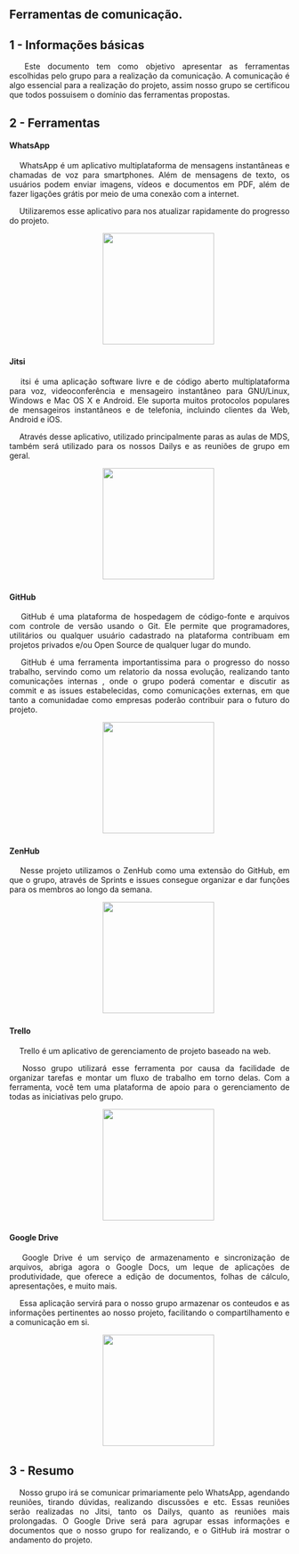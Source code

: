 ## Ferramentas de comunicação.


## 1 - Informações básicas

 <p align = "justify"> &emsp; Este documento tem como objetivo apresentar as ferramentas escolhidas pelo grupo para a realização da comunicação. A comunicação é algo essencial para a realização do projeto, assim nosso grupo se certificou que todos possuisem o domínio das ferramentas propostas.


## 2 - Ferramentas


#### WhatsApp

 <p align = "justify"> &emsp; WhatsApp é um aplicativo multiplataforma de mensagens instantâneas e chamadas de voz para smartphones. Além de mensagens de texto, os usuários podem enviar imagens, vídeos e documentos em PDF, além de fazer ligações grátis por meio de uma conexão com a internet.

 <p align = "justify"> &emsp; Utilizaremos esse aplicativo para nos atualizar rapidamente do progresso do projeto.

 <p align = "center"> &emsp;&emsp; <img src="https://logodownload.org/wp-content/uploads/2015/04/whatsapp-logo-1.png" width="200" height="200"/> </p>


 #### Jitsi

<p align = "justify"> &emsp; itsi é uma aplicação software livre e de código aberto multiplataforma para voz, videoconferência e mensageiro instantâneo para GNU/Linux, Windows e Mac OS X e Android. Ele suporta muitos protocolos populares de mensageiros instantâneos e de telefonia, incluindo clientes da Web, Android e iOS.

<p align = "justify"> &emsp; Através desse aplicativo, utilizado principalmente paras as aulas de MDS, também será utilizado para os nossos Dailys e as reuniões de grupo em geral.

<p align = "center"> &emsp;&emsp; <img src="https://f-droid.org/repo/icons-640/org.jitsi.meet.206000.png" width="200" height="200"/> </p>


#### GitHub


<p align = "justify"> &emsp; GitHub é uma plataforma de hospedagem de código-fonte e arquivos com controle de versão usando o Git. Ele permite que programadores, utilitários ou qualquer usuário cadastrado na plataforma contribuam em projetos privados e/ou Open Source de qualquer lugar do mundo.

 <p align = "justify"> &emsp; GitHub é uma ferramenta importantissima para o progresso do nosso trabalho, servindo como um relatorio da nossa evolução, realizando  tanto comunicações internas , onde o grupo poderá comentar e discutir as commit e as issues estabelecidas, como comunicações externas, em que tanto a comunidadae como empresas poderão contribuir para o futuro do projeto. 

<p align = "center"> &emsp;&emsp; <img src="https://image.flaticon.com/icons/png/512/25/25231.png" width="200" height="200"/> </p>


#### ZenHub


<p align = "justify"> &emsp; Nesse projeto utilizamos o ZenHub como uma extensão do GitHub, em que o grupo, através de Sprints e issues consegue organizar e dar funções para os membros ao longo da semana. 

<p align = "center"> &emsp;&emsp; <img src="https://cdn.freebiesupply.com/logos/large/2x/zenhub-logo-png-transparent.png" width="200" height="200"/> </p>


#### Trello

<p align = "justify"> &emsp; Trello é um aplicativo de gerenciamento de projeto baseado na web.

<p align = "justify"> &emsp; Nosso grupo utilizará esse ferramenta por causa da facilidade de organizar tarefas e montar um fluxo de trabalho em torno delas. Com a ferramenta, você tem uma plataforma de apoio para o gerenciamento de todas as iniciativas pelo grupo.

<p align = "center"> &emsp;&emsp; <img src="https://d33wubrfki0l68.cloudfront.net/01771b8afa80ffe9e5a99f337f64a39c38eff610/4dedb/images/posts/trello.png" width="200" height="200"/> </p>


#### Google Drive

<p align = "justify"> &emsp; Google Drive é um serviço de armazenamento e sincronização de arquivos, abriga agora o Google Docs, um leque de aplicações de produtividade, que oferece a edição de documentos, folhas de cálculo, apresentações, e muito mais.

<p align = "justify"> &emsp; Essa aplicação servirá para o nosso grupo armazenar os conteudos e as informações pertinentes ao nosso projeto, facilitando o compartilhamento e a comunicação em si.

<p align = "center"> &emsp;&emsp; <img src="https://upload.wikimedia.org/wikipedia/commons/thumb/d/da/Google_Drive_logo.png/1024px-Google_Drive_logo.png" width="200" height="200"/> </p>


## 3 - Resumo

<p align = "justify"> &emsp; Nosso grupo irá se comunicar primariamente pelo WhatsApp, agendando reuniões, tirando dúvidas, realizando discussões e etc. Essas reuniões serão realizadas no Jitsi, tanto os Dailys, quanto as reuniões mais prolongadas. O Google Drive será para agrupar essas informações e documentos que o nosso grupo for realizando, e o GitHub irá mostrar o andamento do projeto. 


